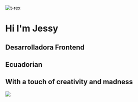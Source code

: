![t-rex](https://user-images.githubusercontent.com/62625293/186057667-cd4738a5-561c-41cb-bb30-b10db15e9e63.gif)
<div>
<h1> Hi I'm Jessy </h1>
<h2> Desarrolladora Frontend  </h2>
<h2> Ecuadorian</h2>
<h2> With a touch of creativity and madness  </h2>
<a href="https://github.com/anuraghazra/github-readme-stats">
  <img align="center" src="https://github-readme-stats.vercel.app/api/top-langs/?username=richardnarvaez&layout=compact&count_private=true&langs_count=10" />
</a>
</div>



